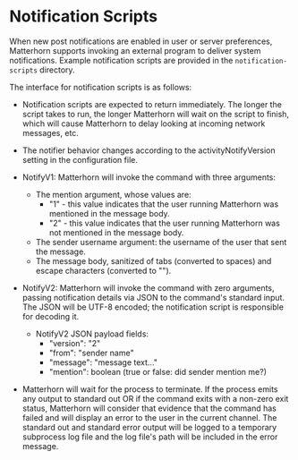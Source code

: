 
Notification Scripts
====================

When new post notifications are enabled in user or server preferences,
Matterhorn supports invoking an external program to deliver system
notifications. Example notification scripts are provided in the
`notification-scripts` directory.

The interface for notification scripts is as follows:

* Notification scripts are expected to return immediately. The longer
  the script takes to run, the longer Matterhorn will wait on the script
  to finish, which will cause Matterhorn to delay looking at incoming
  network messages, etc.

* The notifier behavior changes according to the activityNotifyVersion
  setting in the configuration file.

* NotifyV1: Matterhorn will invoke the command with three arguments:
  * The mention argument, whose values are:
    * "1" - this value indicates that the user running Matterhorn was
      mentioned in the message body.
    * "2" - this value indicates that the user running Matterhorn was
      not mentioned in the message body.
  * The sender username argument: the username of the user that sent the
    message.
  * The message body, sanitized of tabs (converted to spaces) and escape
    characters (converted to "<ESC>").

* NotifyV2: Matterhorn will invoke the command with zero arguments,
  passing notification details via JSON to the command's standard input.
  The JSON will be UTF-8 encoded; the notification script is responsible
  for decoding it.
  * NotifyV2 JSON payload fields:
    * "version": "2"
    * "from": "sender name"
    * "message": "message text..."
    * "mention": boolean (true or false: did sender mention me?)

* Matterhorn will wait for the process to terminate. If the process
  emits any output to standard out OR if the command exits with a
  non-zero exit status, Matterhorn will consider that evidence that
  the command has failed and will display an error to the user in the
  current channel. The standard out and standard error output will be
  logged to a temporary subprocess log file and the log file's path will
  be included in the error message.
